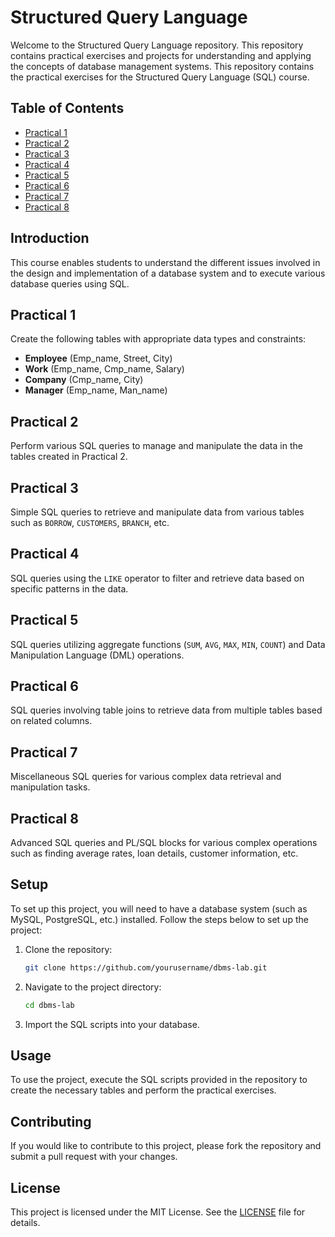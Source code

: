 # Structured Query Language

Welcome to the Structured Query Language repository. This repository contains practical exercises and projects for understanding and applying the concepts of database management systems. This repository contains the practical exercises for the Structured Query Language (SQL) course.

## Table of Contents
- [Practical 1](#create_tables.sql)
- [Practical 2](#simple_queries_1.sql)
- [Practical 3](#simple_queries_2.sql)
- [Practical 4](#like_queries.sql)
- [Practical 5](#aggregate_dml.sql)
- [Practical 6](#join_queries_1.sql)
- [Practical 7](#join_queries_2.sql)
- [Practical 8](#miscellaneous_queries.sql)

## Introduction
This course enables students to understand the different issues involved in the design and implementation of a database system and to execute various database queries using SQL.

## Practical 1
Create the following tables with appropriate data types and constraints:
- **Employee** (Emp_name, Street, City)
- **Work** (Emp_name, Cmp_name, Salary)
- **Company** (Cmp_name, City)
- **Manager** (Emp_name, Man_name)

## Practical 2
Perform various SQL queries to manage and manipulate the data in the tables created in Practical 2.

## Practical 3
Simple SQL queries to retrieve and manipulate data from various tables such as `BORROW`, `CUSTOMERS`, `BRANCH`, etc.

## Practical 4
SQL queries using the `LIKE` operator to filter and retrieve data based on specific patterns in the data.

## Practical 5
SQL queries utilizing aggregate functions (`SUM`, `AVG`, `MAX`, `MIN`, `COUNT`) and Data Manipulation Language (DML) operations.

## Practical 6
SQL queries involving table joins to retrieve data from multiple tables based on related columns.

## Practical 7
Miscellaneous SQL queries for various complex data retrieval and manipulation tasks.

## Practical 8
Advanced SQL queries and PL/SQL blocks for various complex operations such as finding average rates, loan details, customer information, etc.

## Setup
To set up this project, you will need to have a database system (such as MySQL, PostgreSQL, etc.) installed. Follow the steps below to set up the project:

1. Clone the repository:
    ```sh
    git clone https://github.com/yourusername/dbms-lab.git
    ```

2. Navigate to the project directory:
    ```sh
    cd dbms-lab
    ```

3. Import the SQL scripts into your database.

## Usage
To use the project, execute the SQL scripts provided in the repository to create the necessary tables and perform the practical exercises.

## Contributing
If you would like to contribute to this project, please fork the repository and submit a pull request with your changes.

## License
This project is licensed under the MIT License. See the [LICENSE](LICENSE) file for details.
